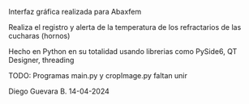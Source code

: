 Interfaz gráfica realizada para Abaxfem

Realiza el registro y alerta de la temperatura de los refractarios de las cucharas (hornos)

Hecho en Python en su totalidad usando librerias como PySide6, QT Designer, threading

TODO: Programas main.py y cropImage.py faltan unir

Diego Guevara B.
14-04-2024
